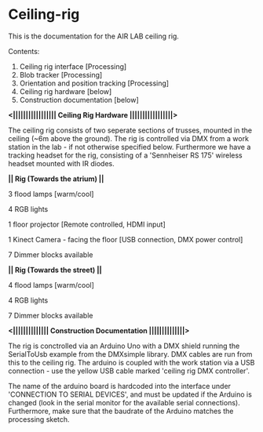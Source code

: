 # Ceiling-rig

This is the documentation for the AIR LAB ceiling rig.

Contents:

1. Ceiling rig interface [Processing]
2. Blob tracker [Processing]
3. Orientation and position tracking [Processing]
4. Ceiling rig hardware [below]
5. Construction documentation [below]



**<||||||||||||||||| Ceiling Rig Hardware |||||||||||||||||>**

The ceiling rig consists of two seperate sections of trusses, mounted in the ceiling (~6m above the ground). The
rig is controlled via DMX from a work station in the lab - if not otherwise specified below. Furthermore we have a tracking
headset for the rig, consisting of a 'Sennheiser RS 175' wireless headset mounted with IR diodes.

**|| Rig (Towards the atrium) ||**

3 flood lamps [warm/cool]

4 RGB lights

1 floor projector [Remote controlled, HDMI input]

1 Kinect Camera - facing the floor [USB connection, DMX power control]

7 Dimmer blocks available


**|| Rig (Towards the street) ||**

4 flood lamps [warm/cool]

4 RGB lights

7 Dimmer blocks available



**<|||||||||||||| Construction Documentation ||||||||||||||>**

The rig is conctrolled via an Arduino Uno with a DMX shield running the SerialToUsb example from the DMXsimple library. DMX cables are run from this to the ceiling rig. The arduino is coupled with the work station via a USB connection - use the yellow USB cable marked 'ceiling rig DMX controller'. 

The name of the arduino board is hardcoded into the interface under 'CONNECTION TO SERIAL DEVICES', and must be updated if the Arduino is changed (look in the serial monitor for the available serial connections). Furthermore, make sure that the baudrate of the Arduino matches the processing sketch.
